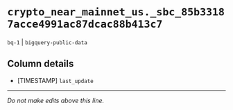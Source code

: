 # `crypto_near_mainnet_us._sbc_85b33187acce4991ac87dcac88b413c7`
`bq-1` | `bigquery-public-data`

## Column details
* [TIMESTAMP] `last_update`

-------------------------------------------------------------------------------
*Do not make edits above this line.*
